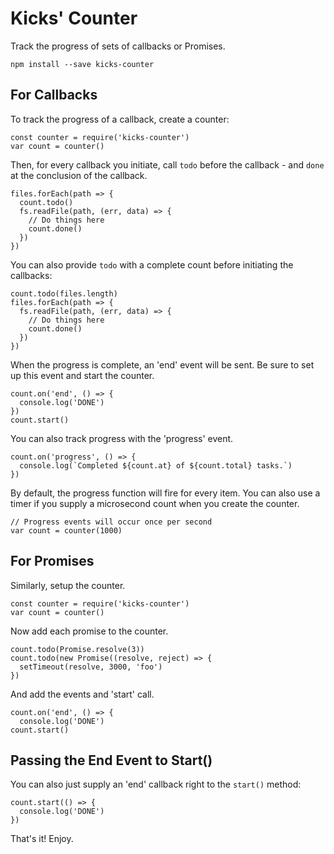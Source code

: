 Kicks' Counter
==============

Track the progress of sets of callbacks or Promises.

```
npm install --save kicks-counter
```

For Callbacks
-------------

To track the progress of a callback, create a counter:

```
const counter = require('kicks-counter')
var count = counter()
```

Then, for every callback you initiate, call `todo` before the callback -
and `done` at the conclusion of the callback.

```
files.forEach(path => {
  count.todo()
  fs.readFile(path, (err, data) => {
    // Do things here
    count.done()
  })
})
```

You can also provide `todo` with a complete count before initiating the
callbacks:

```
count.todo(files.length)
files.forEach(path => {
  fs.readFile(path, (err, data) => {
    // Do things here
    count.done()
  })
})
```

When the progress is complete, an 'end' event will be sent. Be sure to set
up this event and start the counter.

```
count.on('end', () => {
  console.log('DONE')
})
count.start()
```

You can also track progress with the 'progress' event.

```
count.on('progress', () => {
  console.log(`Completed ${count.at} of ${count.total} tasks.`)
})
```

By default, the progress function will fire for every item. You can also use
a timer if you supply a microsecond count when you create the counter.

```
// Progress events will occur once per second
var count = counter(1000)
```

For Promises
------------

Similarly, setup the counter.

```
const counter = require('kicks-counter')
var count = counter()
```

Now add each promise to the counter.

```
count.todo(Promise.resolve(3))
count.todo(new Promise((resolve, reject) => {
  setTimeout(resolve, 3000, 'foo')
})
```

And add the events and 'start' call.

```
count.on('end', () => {
  console.log('DONE')
count.start()
```

Passing the End Event to Start()
--------------------------------

You can also just supply an 'end' callback right to the `start()` method:

```
count.start(() => {
  console.log('DONE')
})
```

That's it! Enjoy.
